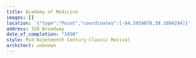```yaml
---
title: Academy of Medicine
images: []
location: '{"type":"Point","coordinates":[-84.5059878,39.1004294]}'
address: 320 Broadway
date_of_completion: "1850"
style: Mid-Nineteenth Century Classic Revival
architect: unknown
---
```

